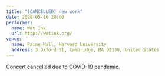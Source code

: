 ```yaml
---
title: "(CANCELLED) new work"
date: 2020-05-16 20:00
performer:
  name: Wet Ink
  url: http://wetink.org/
venue:
  name: Paine Hall, Harvard University
  address: 3 Oxford St, Cambridge, MA 02138, United States
---
```


Concert cancelled due to COVID-19 pandemic.
